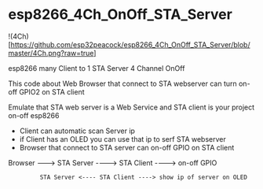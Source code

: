 # esp8266_4Ch_OnOff_STA_Server

!(4Ch)[https://github.com/esp32peacock/esp8266_4Ch_OnOff_STA_Server/blob/master/4Ch.png?raw=true]

esp8266 many Client to 1 STA Server 4 Channel OnOff

This code about Web Browser that connect to STA webserver
can turn on-off GPIO2 on STA client

Emulate that STA web server is a Web Service
and STA client is your project on-off esp8266

* Client can automatic scan Server ip
* if Client has an OLED you can use that ip to serf STA webserver
* Browser that connect to STA server can on-off GPIO on STA client

Browser ---> STA Server ----> STA Client ----> on-off GPIO


             STA Server <---- STA Client ----> show ip of server on OLED
